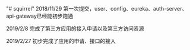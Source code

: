 "# squirrel" 
2018/11/29  第一次提交，user、config、eureka、auth-server、api-gateway已经能初步跑通

2019/2/8  完成了第三方应用的接入申请以及第三方访问资源

2019/2/27 初步完成了应用的申请、接口的接入
